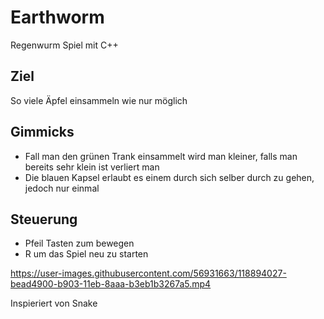 # Earthworm
Regenwurm Spiel mit C++

## Ziel
So viele Äpfel einsammeln wie nur möglich

## Gimmicks
- Fall man den grünen Trank einsammelt wird man kleiner, falls man bereits sehr klein ist verliert man
- Die blauen Kapsel erlaubt es einem durch sich selber durch zu gehen, jedoch nur einmal

## Steuerung
- Pfeil Tasten zum bewegen
- R um das Spiel neu zu starten


https://user-images.githubusercontent.com/56931663/118894027-bead4900-b903-11eb-8aaa-b3eb1b3267a5.mp4


Inspieriert von Snake
